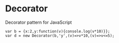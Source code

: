 # Decorator
Decorator pattern for JavaScript
```
var b = {x:2,y:function(v){console.log(v*10)}};
var d = new Decorator(b,'y',(v)=>v*10,(v)=>v<=5);
```
